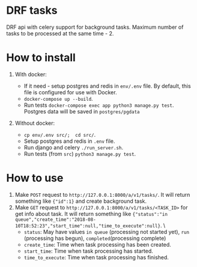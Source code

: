 DRF tasks
=====================

DRF api with celery support for background tasks. Maximum number of tasks to be processed at the same time - 2. 

# How to install

1) With docker:
    - If it need - setup postgres and redis in `env/.env` file. By default, this file is configured for use with Docker.
    - `docker-compose up --build`.
    - Run tests `docker-compose exec app python3 manage.py test`.
    Postgres data will be saved in `postgres/pgdata`
    
2) Without docker:
    - `cp env/.env src/;  cd src/`.
    - Setup postgres and redis in `.env` file.
    - Run django and celery `./run_server.sh`.
    - Run tests (from `src`) `python3 manage.py test`.
    
# How to use

1) Make `POST` request to `http://127.0.0.1:8000/a/v1/tasks/`. It will return something like `{"id":1}` and create background task.
2) Make `GET` request to `http://127.0.0.1:8000/a/v1/tasks/<TASK_ID>` for get info about task. It will return something like
`{"status":"in queue","create_time":"2018-08-10T18:52:23","start_time":null,"time_to_execute":null}`. \
    - `status`: May have values `in queue` (processing not started yet), `run` (processing has begun), `completed`(processing complete)
    - `create_time`: Time when task processing has been created.
    - `start_time`: Time when task processing has started.
    - `time_to_execute`: Time when task processing has finished.


 